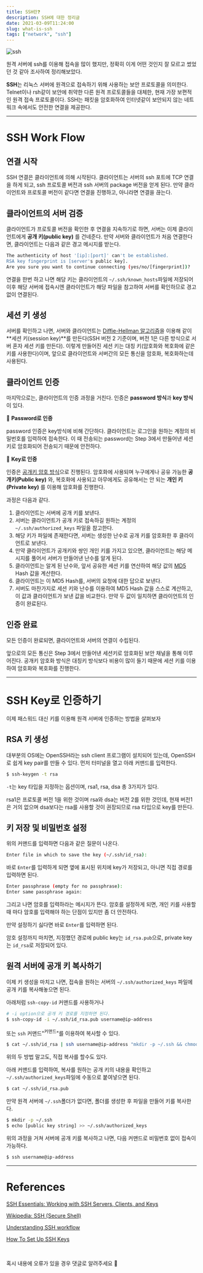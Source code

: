 ```yaml
---
title: SSH란❓
description: SSH에 대한 정리글
date: 2021-03-09T11:24:00
slug: what-is-ssh
tags: ["network", "ssh"]
---
```


![ssh](ssh.png)

원격 서버에 ssh를 이용해 접속을 많이 했지만, 정확히 이게 어떤 것인지 잘 모르고 썼었던 것 같아 조사하여 정리해보았다.

**SSH**는 리눅스 서버에 원격으로 접속하기 위해 사용하는 보안 프로토콜을 의미한다. Telnet이나 rsh같이 보안에 취약한 다른 원격 프로토콜들을 대체한, 현재 가장 보편적인 원격 접속 프로토콜이다. SSH는 패킷을 암호화하여 인터넷같이 보안되지 않는 네트워크 속에서도 안전한 연결을 제공한다.

<hr>

# **SSH Work Flow**

## **연결 시작**

SSH 연결은 클라이언트에 의해 시작된다. 클라이언트는 서버의 ssh 포트에 TCP 연결을 하게 되고, ssh 프로토콜 버전과 ssh 서버의 package 버전을 얻게 된다. 만약 클라이언트와 프로토콜 버전이 같다면 연결을 진행하고, 아니라면 연결을 끊는다.

## **클라이언트의 서버 검증**

클라이언트가 프로토콜 버전을 확인한 후 연결을 지속하기로 하면, 서버는 이제 클라이언트에게 **공개 키(public key)** 를 건네준다. 만약 서버와 클라이언트가 처음 연결한다면, 클라이언트는 다음과 같은 경고 메시지를 받는다.

```bash
The authenticity of host '[ip]:[port]' can't be established.
RSA key fingerprint is [server's public key].
Are you sure you want to continue connecting (yes/no/[fingerprint])?
```

연결을 한번 하고 나면 해당 키는 클라이언트의 `~/.ssh/known_hosts`파일에 저장되어 이후 해당 서버에 접속시엔 클라이언트가 해당 파일을 참고하여 서버를 확인하므로 경고 없이 연결된다.

## **세션 키 생성**

서버를 확인하고 나면, 서버와 클라이언트는 [Diffie-Hellman 알고리즘](https://ko.wikipedia.org/wiki/%EB%94%94%ED%94%BC-%ED%97%AC%EB%A8%BC_%ED%82%A4_%EA%B5%90%ED%99%98)을 이용해 같이 **세션 키(session key)**를 만든다(SSH 버전 2 기준이며, 버전 1은 다른 방식으로 서버 혼자 세션 키를 만든다). 이렇게 만들어진 세션 키는 대칭 키(암호화와 복호화에 같은 키를 사용한다)이며, 앞으로 클라이언트와 서버간의 모든 통신을 암호화, 복호화하는데 사용된다.

## **클라이언트 인증**

마지막으로는, 클라이언트의 인증 과정을 거친다. 인증은 **password 방식**과 **key 방식**이 있다.

🔢 **Password로 인증**

password 인증은 key방식에 비해 간단하다. 클라이언트는 로그인을 원하는 계정의 비밀번호를 입력하여 접속한다. 이 때 전송되는 password는 Step 3에서 만들어낸 세션 키로 암호화되어 전송되기 때문에 안전하다.

🔑 **Key로 인증**

인증은 [공개키 암호 방식](https://ko.wikipedia.org/wiki/%EA%B3%B5%EA%B0%9C_%ED%82%A4_%EC%95%94%ED%98%B8_%EB%B0%A9%EC%8B%9D)으로 진행된다. 암호화에 사용되며 누구에게나 공유 가능한 **공개키(Public key)** 와, 복호화에 사용되고 아무에게도 공유해서는 안 되는 **개인 키(Private key)** 를 이용해 암호화를 진행한다.

과정은 다음과 같다.

1. 클라이언트는 서버에 공개 키를 보낸다.
2. 서버는 클라이언트가 공개 키로 접속하길 원하는 계정의 `~/.ssh/authorized_keys` 파일을 참고한다.
3. 해당 키가 파일에 존재한다면, 서버는 생성한 난수로 공개 키를 암호화한 후 클라이언트로 보낸다.
4. 만약 클라이언트가 공개키와 쌍인 개인 키를 가지고 있으면, 클라이언트는 해당 메시지를 풀어서 서버가 만들어낸 난수를 알게 된다.
5. 클라이언트는 알게 된 난수와, 앞서 공유한 세션 키를 연산하여 해당 값의 [MD5](https://ko.wikipedia.org/wiki/MD5) Hash 값을 계산한다.
6. 클라이언트는 이 MD5 Hash를, 서버의 요청에 대한 답으로 보낸다.
7. 서버도 마찬가지로 세션 키와 난수를 이용하여 MD5 Hash 값을 스스로 계산하고, 이 값과 클라이언트가 보낸 값을 비교한다. 만약 두 값이 일치하면 클라이언트의 인증이 완료된다.

## **인증 완료**

모든 인증이 완료되면, 클라이언트와 서버의 연결이 수립된다.

앞으로의 모든 통신은 Step 3에서 만들어낸 세션키로 암호화된 보안 채널을 통해 이루어진다. 공개키 암호화 방식은 대칭키 방식보다 비용이 많이 들기 때문에 세션 키를 이용하여 암호화와 복호화를 진행한다.

<hr>

# **SSH Key로 인증하기**

이제 패스워드 대신 키를 이용해 원격 서버에 인증하는 방법을 살펴보자

## **RSA 키 생성**

대부분의 OS에는 OpenSSH라는 ssh client 프로그램이 설치되어 있는데, OpenSSH로 쉽게 key pair를 만들 수 있다. 먼저 터미널을 열고 아래 커맨드를 입력한다.

```bash
$ ssh-keygen -t rsa
```

`-t`는 key 타입을 지정하는 옵션이며, rsa1, rsa, dsa 총 3가지가 있다.

rsa1은 프로토콜 버전 1을 위한 것이며 rsa와 dsa는 버전 2를 위한 것인데, 현재 버전1은 거의 없으며 dsa보다는 rsa를 사용할 것이 권장되므로 rsa 타입으로 key를 만든다.

## **키 저장 및 비밀번호 설정**

위의 커맨드를 입력하면 다음과 같은 질문이 나온다.

```bash
Enter file in which to save the key (~/.ssh/id_rsa):
```

바로 `Enter`를 입력하게 되면 옆에 표시된 위치에 key가 저장되고, 아니면 직접 경로를 입력하면 된다.

```bash
Enter passphrase (empty for no passphrase):
Enter same passphrase again:
```

그리고 나면 암호를 입력하라는 메시지가 뜬다. 암호를 설정하게 되면, 개인 키를 사용할 때 마다 암호를 입력해야 하는 단점이 있지만 좀 더 안전하다.

만약 설정하기 싫다면 바로 `Enter`를 입력하면 된다.

암호 설정까지 마치면, 지정했던 경로에 public key는 `id_rsa.pub`으로, private key는 `id_rsa`로 저장되어 있다.

## **원격 서버에 공개 키 복사하기**

이제 키 생성을 마치고 나면, 접속을 원하는 서버의 `~/.ssh/authorized_keys` 파일에 공개 키를 복사해놓으면 된다.

아래처럼 `ssh-copy-id` 커맨드를 사용하거나

```bash
# -i option으로 공개 키 경로를 지정하면 된다.
$ ssh-copy-id -i ~/.ssh/id_rsa.pub username@ip-address
```

또는 `ssh` 커맨드"<sup>커맨드</sup>"를 이용하여 복사할 수 있다.

```bash
$ cat ~/.ssh/id_rsa | ssh username@ip-address "mkdir -p ~/.ssh && chmod 700 ~/.ssh && cat >>  ~/.ssh/authorized_keys"
```

위의 두 방법 말고도, 직접 복사를 할수도 있다.

아래 커맨드를 입력하여, 복사를 원하는 공개 키의 내용을 확인하고 `~/.ssh/authorized_keys`파일에 수동으로 붙여넣으면 된다.

```bash
$ cat ~/.ssh/id_rsa.pub
```

만약 원격 서버에 `~/.ssh`폴더가 없다면, 폴더를 생성한 후 파일을 만들어 키를 복사한다.

```bash
$ mkdir -p ~/.ssh
$ echo [public key string] >> ~/.ssh/authorized_keys
```

위의 과정을 거쳐 서버에 공개 키를 복사하고 나면, 다음 커맨드로 비밀번호 없이 접속이 가능하다.

```bash
$ ssh username@ip-address
```

<hr>

# **References**

[SSH Essentials: Working with SSH Servers, Clients, and Keys](https://www.digitalocean.com/community/tutorials/ssh-essentials-working-with-ssh-servers-clients-and-keys)

[Wikipedia: SSH (Secure Shell)](<https://en.wikipedia.org/wiki/SSH_(Secure_Shell)>)

[Understanding SSH workflow](https://medium.com/@Magical_Mudit/understanding-ssh-workflow-66a0e8d4bf65#:~:text=SSH%20protocol%20uses%20symmetric%20encryption,to%20encrypt%20all%20the%20communication)

[How To Set Up SSH Keys](https://www.digitalocean.com/community/tutorials/how-to-set-up-ssh-keys-2#step-two%E2%80%94store-the-keys-and-passphrase)

<br>

혹시 내용에 오류가 있을 경우 댓글로 알려주세요 🙂
